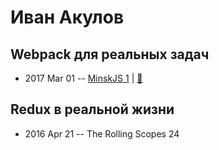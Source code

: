 # Иван Акулов

## Webpack для реальных задач
- 2017 Mar 01 -- [MinskJS 1](https://www.youtube.com/watch?v=8op8ZtKsrSA)  | [:notebook:](https://iamakulov.com/pages/webpack/slides.pdf)  
## Redux в реальной жизни
- 2016 Apr 21 -- The Rolling Scopes 24    
